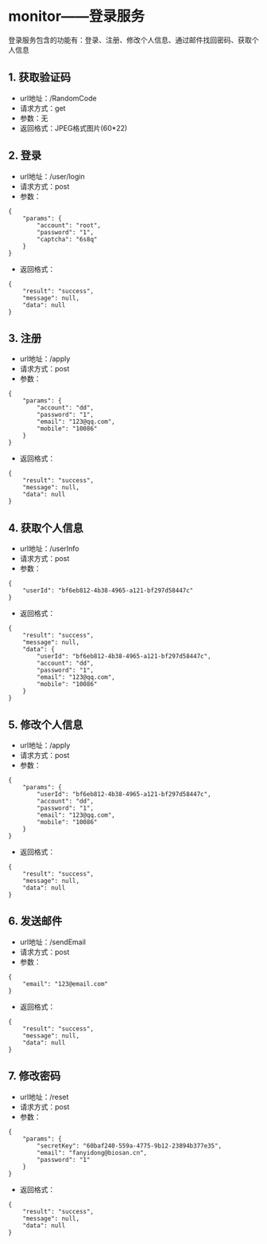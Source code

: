 # monitor——登录服务
登录服务包含的功能有：登录、注册、修改个人信息、通过邮件找回密码、获取个人信息

## 1. 获取验证码
* url地址：/RandomCode
* 请求方式：get
* 参数：无
* 返回格式：JPEG格式图片(60*22)

## 2. 登录
* url地址：/user/login
* 请求方式：post
* 参数：
```$xslt
{
	"params": {
		"account": "root",
		"password": "1",
		"captcha": "6s8q"
	}
}
```  
* 返回格式：
```$xslt
{
	"result": "success",
	"message": null,
	"data": null
}
```

## 3. 注册
* url地址：/apply
* 请求方式：post
* 参数：
```$xslt
{
	"params": {
		"account": "dd",
		"password": "1",
		"email": "123@qq.com",
		"mobile": "10086"
	}
}
```
* 返回格式：
```$xslt
{
	"result": "success",
	"message": null,
	"data": null
}
```

## 4. 获取个人信息
* url地址：/userInfo
* 请求方式：post
* 参数：
```$xslt
{
	"userId": "bf6eb812-4b38-4965-a121-bf297d58447c"
}
```
* 返回格式：
```$xslt
{
	"result": "success",
	"message": null,
	"data": {
		"userId": "bf6eb812-4b38-4965-a121-bf297d58447c",
		"account": "dd",
		"password": "1",
		"email": "123@qq.com",
		"mobile": "10086"
	}
}
```

## 5. 修改个人信息
* url地址：/apply
* 请求方式：post
* 参数：
```$xslt
{
	"params": {
		"userId": "bf6eb812-4b38-4965-a121-bf297d58447c",
		"account": "dd",
		"password": "1",
		"email": "123@qq.com",
		"mobile": "10086"
	}
}
```
* 返回格式：
```$xslt
{
	"result": "success",
	"message": null,
	"data": null
}
```

## 6. 发送邮件
* url地址：/sendEmail
* 请求方式：post
* 参数：
```$xslt
{
	"email": "123@email.com"
}
```
* 返回格式：
```$xslt
{
	"result": "success",
	"message": null,
	"data": null
}
```

## 7. 修改密码
* url地址：/reset
* 请求方式：post
* 参数：
```$xslt
{
	"params": {
		"secretKey": "60baf240-559a-4775-9b12-23894b377e35",
		"email": "fanyidong@biosan.cn",
		"password": "1"
	}
}
```
* 返回格式：
```$xslt
{
	"result": "success",
	"message": null,
	"data": null
}
```